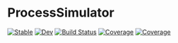 # ProcessSimulator

[![Stable](https://img.shields.io/badge/docs-stable-blue.svg)](https://docs.sciml.ai/ProcessSimulator/stable/)
[![Dev](https://img.shields.io/badge/docs-dev-blue.svg)](https://docs.sciml.ai/ProcessSimulator/dev/)
[![Build Status](https://github.com/SciML/ProcessSimulator.jl/actions/workflows/CI.yml/badge.svg?branch=main)](https://github.com/SciML/ProcessSimulator.jl/actions/workflows/CI.yml?query=branch%3Amain)
[![Coverage](https://codecov.io/gh/SciML/ProcessSimulator.jl/branch/main/graph/badge.svg)](https://codecov.io/gh/SciML/ProcessSimulator.jl)
[![Coverage](https://coveralls.io/repos/github/SciML/ProcessSimulator.jl/badge.svg?branch=main)](https://coveralls.io/github/SciML/ProcessSimulator.jl?branch=main)
